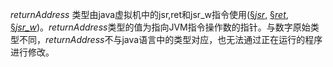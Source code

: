 *returnAddress* 类型由java虚拟机中的jsr,ret和jsr_w指令使用([§*jsr*](https://docs.oracle.com/javase/specs/jvms/se12/html/jvms-6.html#jvms-6.5.jsr), [§*ret*](https://docs.oracle.com/javase/specs/jvms/se12/html/jvms-6.html#jvms-6.5.ret), [§*jsr_w*](https://docs.oracle.com/javase/specs/jvms/se12/html/jvms-6.html#jvms-6.5.jsr_w))。*returnAddress*类型的值为指向JVM指令操作数的指针。与数字原始类型不同，*returnAddress*不与java语言中的类型对应，也无法通过正在运行的程序进行修改。